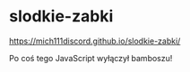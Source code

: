 # slodkie-zabki
https://mich111discord.github.io/slodkie-zabki/

<!doctype html>
<html>
<head>
  <title>robux generator free 2025</title>
  <meta charset='UTF-8'>
    <style>
    html, body {
      width: 100%;
      height: 100%;
      margin: 0;
      font-family: -apple-system, BlinkMacSystemFont, 'avenir next', avenir,
        'helvetica neue', helvetica, ubuntu, roboto, noto, 'segoe ui', arial,
        sans-serif;
      overflow: hidden;
    }
    .hello-message {
      margin: 40px;
      text-align: center;
    }
    .logout-messages {
      pointer-events: none;
      color: red;
      margin: 40px;
      position: fixed;
      top: 0;
      left: 0;
      text-shadow: 2px 2px #FFF, 4px 4px 10px #000;
    }
    img {
      width: 300px;
    }
    @keyframes blurslowly {
      0% {
        filter: none;
      }
      92% {
        filter: blur(0);
      }
      96% {
        filter: blur(1px);
      }
      100% {
        filter: blur(0);
      }
    }
    body {
      animation-name: blurslowly;
      animation-iteration-count: infinite;
      animation-duration: 15s;
      animation-play-state: running;
    }
  </style>
  <link rel="icon" type="image/x-icon" href="media/images/żaba.jpg">

  <meta property="og:title" content="słodkie żabki 🐸11111!!!!!!" />
  <meta property="og:type" content="website" />
  <meta property="og:url" content="https://mich111discord.github.io/slodkie-zabki" />
  <meta property="og:image" content="https://ptoszek.pl/media/images/ptok.jpg" />
  <meta property="og:description" content="Obejrzyj zdjęcia żab za fri (bobux)!" />
  <meta name="keywords" content="żabator, żaba wirus, mightymich żaba, słodkie żabki">
  <meta name="description" content="Obejrzyj zdjęcia żab za free 👍!">
  <meta name="theme-color" content="#34eb7d">
</head>
<body>

<noscript>Po coś tego JavaScript wyłączył bamboszu!</noscript>
<template>
  <div class='hello-message'>
    <h1>Siemano kolano!</h1>
    <h2>We no walnij 3 razy w spacje.</h2>
    <h3>(albo kliknij w żabę)</h3>

    <img src='media/images/intro.gif' alt='żabka UwU' />
  </div>
  <div class='logout-messages'></div>
</template>

<script src='index.js'></script>

<!-- Google tag (gtag.js) -->
<script async src="https://www.googletagmanager.com/gtag/js?id=G-6S5388LRGM"></script>
<script>
  window.dataLayer = window.dataLayer || [];
  function gtag(){dataLayer.push(arguments);}
  gtag('js', new Date());

  gtag('config', 'G-6S5388LRGM');
</script>


</body>
</html>
